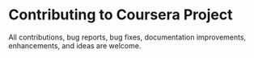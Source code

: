# Contributing to Coursera Project
All contributions, bug reports, bug fixes, documentation improvements, enhancements, and ideas are welcome.
